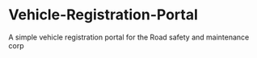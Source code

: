 # Vehicle-Registration-Portal
A simple vehicle registration portal for the Road safety and maintenance corp
